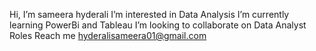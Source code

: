 Hi, I’m sameera hyderali
I’m interested in Data Analysis
I’m currently learning PowerBi and Tableau
I’m looking to collaborate on Data Analyst Roles
Reach me hyderalisameera01@gmail.com

<!---
sameera-hyder/sameera-hyder is a ✨ special ✨ repository because its `README.md` (this file) appears on your GitHub profile.
You can click the Preview link to take a look at your changes.
--->
